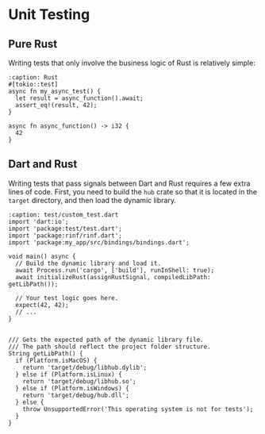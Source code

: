 # Unit Testing

## Pure Rust

Writing tests that only involve the business logic of Rust is relatively simple:

```{code-block} rust
:caption: Rust
#[tokio::test]
async fn my_async_test() {
  let result = async_function().await;
  assert_eq!(result, 42);
}

async fn async_function() -> i32 {
  42
}
```

## Dart and Rust

Writing tests that pass signals between Dart and Rust requires a few extra lines of code. First, you need to build the `hub` crate so that it is located in the `target` directory, and then load the dynamic library.

```{code-block} dart
:caption: test/custom_test.dart
import 'dart:io';
import 'package:test/test.dart';
import 'package:rinf/rinf.dart';
import 'package:my_app/src/bindings/bindings.dart';

void main() async {
  // Build the dynamic library and load it.
  await Process.run('cargo', ['build'], runInShell: true);
  await initializeRust(assignRustSignal, compiledLibPath: getLibPath());

  // Your test logic goes here.
  expect(42, 42);
  // ...
}


/// Gets the expected path of the dynamic library file.
/// The path should reflect the project folder structure.
String getLibPath() {
  if (Platform.isMacOS) {
    return 'target/debug/libhub.dylib';
  } else if (Platform.isLinux) {
    return 'target/debug/libhub.so';
  } else if (Platform.isWindows) {
    return 'target/debug/hub.dll';
  } else {
    throw UnsupportedError('This operating system is not for tests');
  }
}
```
